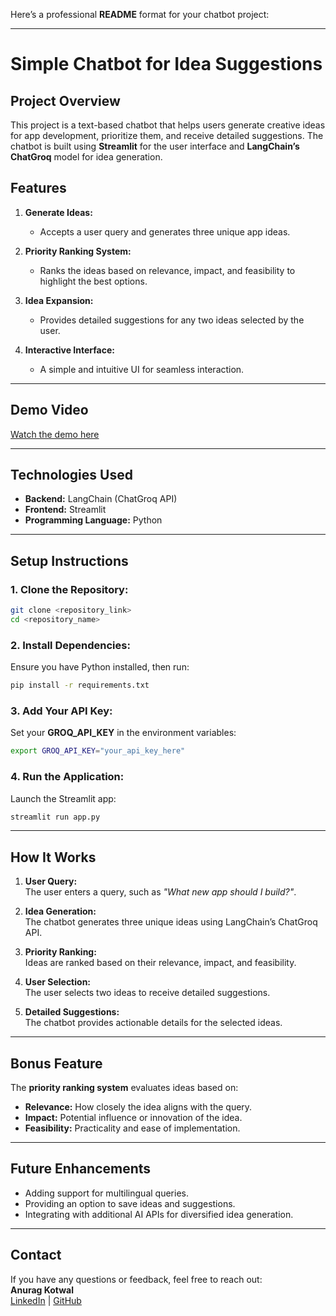Here’s a professional **README** format for your chatbot project:  

---

# **Simple Chatbot for Idea Suggestions**  

## **Project Overview**  
This project is a text-based chatbot that helps users generate creative ideas for app development, prioritize them, and receive detailed suggestions. The chatbot is built using **Streamlit** for the user interface and **LangChain’s ChatGroq** model for idea generation.  

## **Features**  
1. **Generate Ideas:**  
   - Accepts a user query and generates three unique app ideas.  

2. **Priority Ranking System:**  
   - Ranks the ideas based on relevance, impact, and feasibility to highlight the best options.  

3. **Idea Expansion:**  
   - Provides detailed suggestions for any two ideas selected by the user.  

4. **Interactive Interface:**  
   - A simple and intuitive UI for seamless interaction.  

---

## **Demo Video**  
[Watch the demo here](<insert_your_video_link_here>)  

---

## **Technologies Used**  
- **Backend:** LangChain (ChatGroq API)  
- **Frontend:** Streamlit  
- **Programming Language:** Python  

---

## **Setup Instructions**  

### **1. Clone the Repository:**  
```bash  
git clone <repository_link>  
cd <repository_name>  
```  

### **2. Install Dependencies:**  
Ensure you have Python installed, then run:  
```bash  
pip install -r requirements.txt  
```  

### **3. Add Your API Key:**  
Set your **GROQ_API_KEY** in the environment variables:  
```bash  
export GROQ_API_KEY="your_api_key_here"  
```  

### **4. Run the Application:**  
Launch the Streamlit app:  
```bash  
streamlit run app.py  
```  

---

## **How It Works**  

1. **User Query:**  
   The user enters a query, such as *"What new app should I build?"*.  

2. **Idea Generation:**  
   The chatbot generates three unique ideas using LangChain’s ChatGroq API.  

3. **Priority Ranking:**  
   Ideas are ranked based on their relevance, impact, and feasibility.  

4. **User Selection:**  
   The user selects two ideas to receive detailed suggestions.  

5. **Detailed Suggestions:**  
   The chatbot provides actionable details for the selected ideas.  

---

## **Bonus Feature**  
The **priority ranking system** evaluates ideas based on:  
- **Relevance:** How closely the idea aligns with the query.  
- **Impact:** Potential influence or innovation of the idea.  
- **Feasibility:** Practicality and ease of implementation.  

---

## **Future Enhancements**  
- Adding support for multilingual queries.  
- Providing an option to save ideas and suggestions.  
- Integrating with additional AI APIs for diversified idea generation.  

---

## **Contact**  
If you have any questions or feedback, feel free to reach out:  
**Anurag Kotwal**  
[LinkedIn](<your_linkedin_profile>) | [GitHub](<your_github_profile>)  
